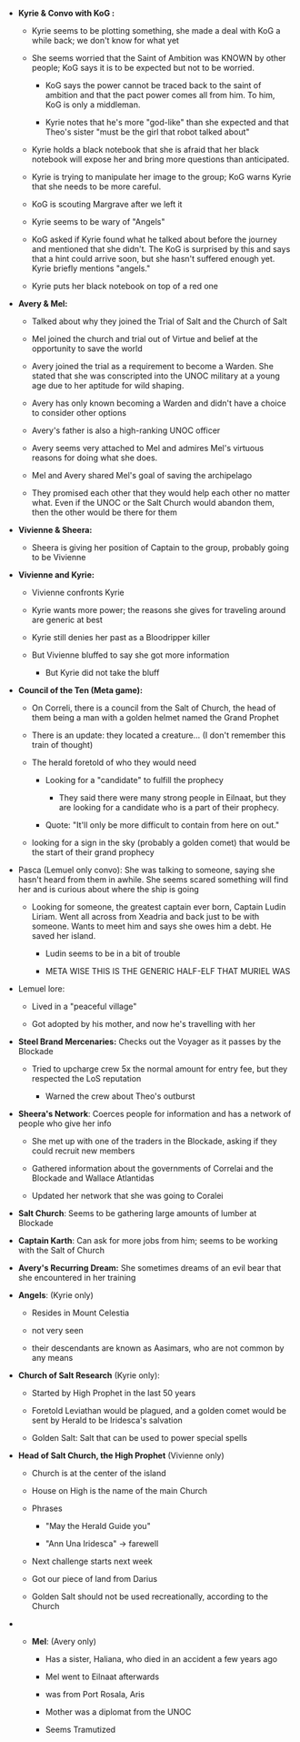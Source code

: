 - **Kyrie & Convo with KoG :**
    
    - Kyrie seems to be plotting something, she made a deal with KoG a while back; we don't know for what yet
        
    - She seems worried that the Saint of Ambition was KNOWN by other people; KoG says it is to be expected but not to be worried.
        
        - KoG says the power cannot be traced back to the saint of ambition and that the pact power comes all from him. To him, KoG is only a middleman.
            
        - Kyrie notes that he's more "god-like" than she expected and that Theo's sister "must be the girl that robot talked about"
            
    - Kyrie holds a black notebook that she is afraid that her black notebook will expose her and bring more questions than anticipated.
        
    - Kyrie is trying to manipulate her image to the group; KoG warns Kyrie that she needs to be more careful.
        
    - KoG is scouting Margrave after we left it
        
    - Kyrie seems to be wary of "Angels"
        
    - KoG asked if Kyrie found what he talked about before the journey and mentioned that she didn't. The KoG is surprised by this and says that a hint could arrive soon, but she hasn't suffered enough yet. Kyrie briefly mentions "angels."
        
    - Kyrie puts her black notebook on top of a red one
        
- **Avery & Mel:**
    
    - Talked about why they joined the Trial of Salt and the Church of Salt
        
    - Mel joined the church and trial out of Virtue and belief at the opportunity to save the world
        
    - Avery joined the trial as a requirement to become a Warden. She stated that she was conscripted into the UNOC military at a young age due to her aptitude for wild shaping.
        
    - Avery has only known becoming a Warden and didn't have a choice to consider other options
        
    - Avery's father is also a high-ranking UNOC officer
        
    - Avery seems very attached to Mel and admires Mel's virtuous reasons for doing what she does.
        
    - Mel and Avery shared Mel's goal of saving the archipelago
        
    - They promised each other that they would help each other no matter what. Even if the UNOC or the Salt Church would abandon them, then the other would be there for them

- **Vivienne & Sheera:**
    
    - Sheera is giving her position of Captain to the group, probably going to be Vivienne
        
- **Vivienne and Kyrie:**
    
    - Vivienne confronts Kyrie
        
    - Kyrie wants more power; the reasons she gives for traveling around are generic at best
        
    - Kyrie still denies her past as a Bloodripper killer
        
    - But Vivienne bluffed to say she got more information
        
        - But Kyrie did not take the bluff
            
- **Council of the Ten (Meta game):**
    
    - On Correli, there is a council from the Salt of Church, the head of them being a man with a golden helmet named the Grand Prophet
        
    - There is an update: they located a creature… (I don't remember this train of thought)
        
    - The herald foretold of who they would need
        
        - Looking for a "candidate" to fulfill the prophecy
            
            - They said there were many strong people in Eilnaat, but they are looking for a candidate who is a part of their prophecy.
                
        - Quote: "It'll only be more difficult to contain from here on out."
            
    - looking for a sign in the sky (probably a golden comet) that would be the start of their grand prophecy
        
- Pasca (Lemuel only convo): She was talking to someone, saying she hasn't heard from them in awhile. She seems scared something will find her and is curious about where the ship is going
    
    - Looking for someone, the greatest captain ever born, Captain Ludin Liriam. Went all across from Xeadria and back just to be with someone. Wants to meet him and says she owes him a debt. He saved her island.
        
        - Ludin seems to be in a bit of trouble
            
        - META WISE THIS IS THE GENERIC HALF-ELF THAT MURIEL WAS
            
- Lemuel lore:
    
    - Lived in a "peaceful village"
        
    - Got adopted by his mother, and now he's travelling with her
-  **Steel Brand Mercenaries:** Checks out the Voyager as it passes by the Blockade
    
    - Tried to upcharge crew 5x the normal amount for entry fee, but they respected the LoS reputation
        
        - Warned the crew about Theo's outburst
            
- **Sheera's Network**: Coerces people for information and has a network of people who give her info
    
    - She met up with one of the traders in the Blockade, asking if they could recruit new members
        
    - Gathered information about the governments of Correlai and the Blockade and Wallace Atlantidas
        
    - Updated her network that she was going to Coralei
        
- **Salt Church**: Seems to be gathering large amounts of lumber at Blockade
    
- **Captain Karth**: Can ask for more jobs from him; seems to be working with the Salt of Church
    
- **Avery's Recurring Dream:** She sometimes dreams of an evil bear that she encountered in her training
- **Angels**: (Kyrie only)
    
    - Resides in Mount Celestia
        
    - not very seen
        
    - their descendants are known as Aasimars, who are not common by any means
        
- **Church of Salt Research** (Kyrie only):
    
    - Started by High Prophet in the last 50 years
        
    - Foretold Leviathan would be plagued, and a golden comet would be sent by Herald to be Iridesca's salvation
        
    - Golden Salt: Salt that can be used to power special spells
        
- **Head of Salt Church, the High Prophet** (Vivienne only)
    
    - Church is at the center of the island
        
    - House on High is the name of the main Church
        
    - Phrases
        
        - "May the Herald Guide you"
            
        - "Ann Una Iridesca" -> farewell
            
    - Next challenge starts next week
        
    - Got our piece of land from Darius
        
    - Golden Salt should not be used recreationally, according to the Church
- - **Mel**: (Avery only)
    
    - Has a sister, Haliana, who died in an accident a few years ago
        
    - Mel went to Eilnaat afterwards
        
    - was from Port Rosala, Aris
        
    - Mother was a diplomat from the UNOC
        
    - Seems Tramutized